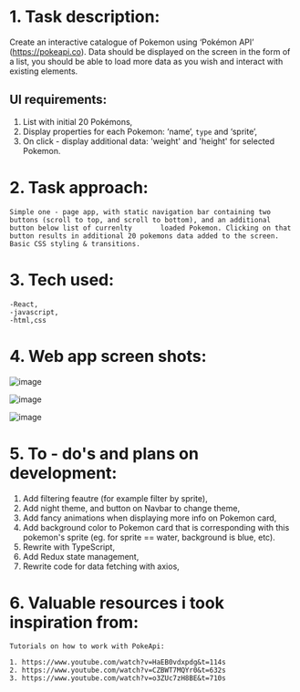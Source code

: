 # 1. Task description:

Create an interactive catalogue of Pokemon using ‘Pokémon API’ (https://pokeapi.co). Data should be displayed on the screen in the form of a list, you should be able to load more data as you wish and interact with existing elements.

## UI requirements:

1. List with initial 20 Pokémons,
2. Display properties for each Pokemon: ‘name’, `type` and ‘sprite’,
3. On click - display additional data: 'weight' and 'height' for selected Pokemon.

# 2. Task approach:

    Simple one - page app, with static navigation bar containing two buttons (scroll to top, and scroll to bottom), and an additional button below list of currenlty       loaded Pokemon. Clicking on that button results in additional 20 pokemons data added to the screen. Basic CSS styling & transitions.

# 3. Tech used:

    -React,
    -javascript,
    -html,css


# 4. Web app screen shots:

![image](https://user-images.githubusercontent.com/100487510/159385184-0044f915-808c-4bd9-8c7b-44749a652075.png)

![image](https://user-images.githubusercontent.com/100487510/159385212-cfc97b75-1981-4c00-bd3c-90a4fb8fae75.png)

![image](https://user-images.githubusercontent.com/100487510/159385239-c4caf39a-b0c4-442f-9d7d-8e1508dc2fab.png)

# 5. To - do's and plans on development:

1. Add filtering feautre (for example filter by sprite),
2. Add night theme, and button on Navbar to change theme,
3. Add fancy animations when displaying more info on Pokemon card,
4. Add background color to Pokemon card that is corresponding with this pokemon's sprite (eg. for sprite == water, background is blue, etc).
5. Rewrite with TypeScript,
6. Add Redux state management,
7. Rewrite code for data fetching with axios,

# 6. Valuable resources i took inspiration from:

    Tutorials on how to work with PokeApi:

    1. https://www.youtube.com/watch?v=HaEB0vdxpdg&t=114s
    2. https://www.youtube.com/watch?v=CZBWT7MQYr0&t=632s
    3. https://www.youtube.com/watch?v=o3ZUc7zH8BE&t=710s
